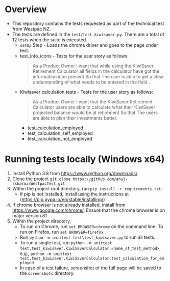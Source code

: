 # Overview
* This repository contains the tests requested as part of the technical test from Westpac NZ. 
* The tests are defined in the `test/test_kiwisaver.py`. There are a total of 12 tests when the suite is executed. 
    * `setUp` Step - Loads the chrome driver and goes to the page under test.
    * test_info_icons - Tests for the user story as follows:
        > As a Product Owner
          I want that while using the KiwiSaver Retirement Calculator all fields in the calculator have got the information icon present
        So that
        The user is able to get a clear understanding of what needs to be entered in the field .
    * Kiwisaver calculation tests - Tests for the user story as follows:
        >    As a Product Owner
        I want that the KiwiSaver Retirement Calculator users are able to calculate what their KiwiSaver projected balance would be at retirement
        So that
        The users are able to plan their investments better.
        * test_calculation_employed
        * test_calculation_self_employed
        * test_calculation_not_employed

# Running tests locally (Windows x64)

1. Install Python 3.8 from https://www.python.org/downloads/
2. Clone the project `git clone https://github.com/anuj-ssharma/WestpacTest.git`
3. Within the project root directory, run `pip install -r requirements.txt`. 
    * if pip is not installed, install using the instructions at (https://pip.pypa.io/en/stable/installing/)
4. If chrome browser is not already installed, install from https://www.google.com/chrome/. Ensure that the chrome browser is on major version 81  
6. Within the project directory,
    * To run on Chrome, run `set BROWSER=chrome` on the command line. To run on Firefox, run `set BROWSER=firefox`
    * Run `python -m unittest test\test_kiwisaver.py` to run all tests.
    * To run a single test, run `python -m unittest test.test_kiwisaver.KiwiSaverCalculator.<name_of_test_method>`, e.g., `python -m unittest test.test_kiwisaver.KiwiSaverCalculator.test_calculation_for_employed`
    * In case of a test failure, screenshot of the full page will be saved to the `screenshots` directory.
    
 
